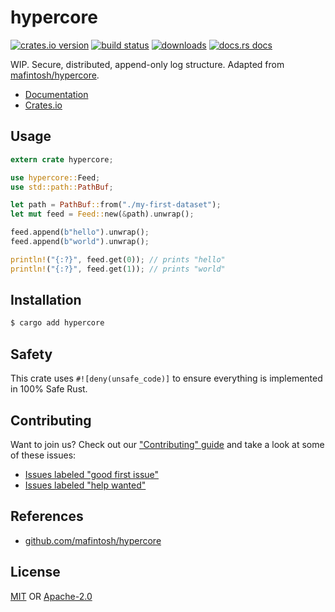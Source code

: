 # hypercore
[![crates.io version][1]][2] [![build status][3]][4]
[![downloads][5]][6] [![docs.rs docs][7]][8]

WIP. Secure, distributed, append-only log structure. Adapted from
[mafintosh/hypercore](https://github.com/mafintosh/hypercore).

- [Documentation][8]
- [Crates.io][2]

## Usage
```rust
extern crate hypercore;

use hypercore::Feed;
use std::path::PathBuf;

let path = PathBuf::from("./my-first-dataset");
let mut feed = Feed::new(&path).unwrap();

feed.append(b"hello").unwrap();
feed.append(b"world").unwrap();

println!("{:?}", feed.get(0)); // prints "hello"
println!("{:?}", feed.get(1)); // prints "world"
```

## Installation
```sh
$ cargo add hypercore
```

## Safety
This crate uses ``#![deny(unsafe_code)]`` to ensure everything is implemented in
100% Safe Rust.

## Contributing
Want to join us? Check out our ["Contributing" guide][contributing] and take a
look at some of these issues:

- [Issues labeled "good first issue"][good-first-issue]
- [Issues labeled "help wanted"][help-wanted]

## References
- [github.com/mafintosh/hypercore](https://github.com/mafintosh/hypercore)

## License
[MIT](./LICENSE-MIT) OR [Apache-2.0](./LICENSE-APACHE)

[1]: https://img.shields.io/crates/v/hypercore.svg?style=flat-square
[2]: https://crates.io/crates/hypercore
[3]: https://img.shields.io/travis/datrs/hypercore/master.svg?style=flat-square
[4]: https://travis-ci.org/datrs/hypercore
[5]: https://img.shields.io/crates/d/hypercore.svg?style=flat-square
[6]: https://crates.io/crates/hypercore
[7]: https://img.shields.io/badge/docs-latest-blue.svg?style=flat-square
[8]: https://docs.rs/hypercore

[releases]: https://github.com/datrs/hypercore/releases
[contributing]: https://github.com/datrs/hypercore/blob/master.github/CONTRIBUTING.md
[good-first-issue]: https://github.com/datrs/hypercore/labels/good%20first%20issue
[help-wanted]: https://github.com/datrs/hypercore/labels/help%20wanted
